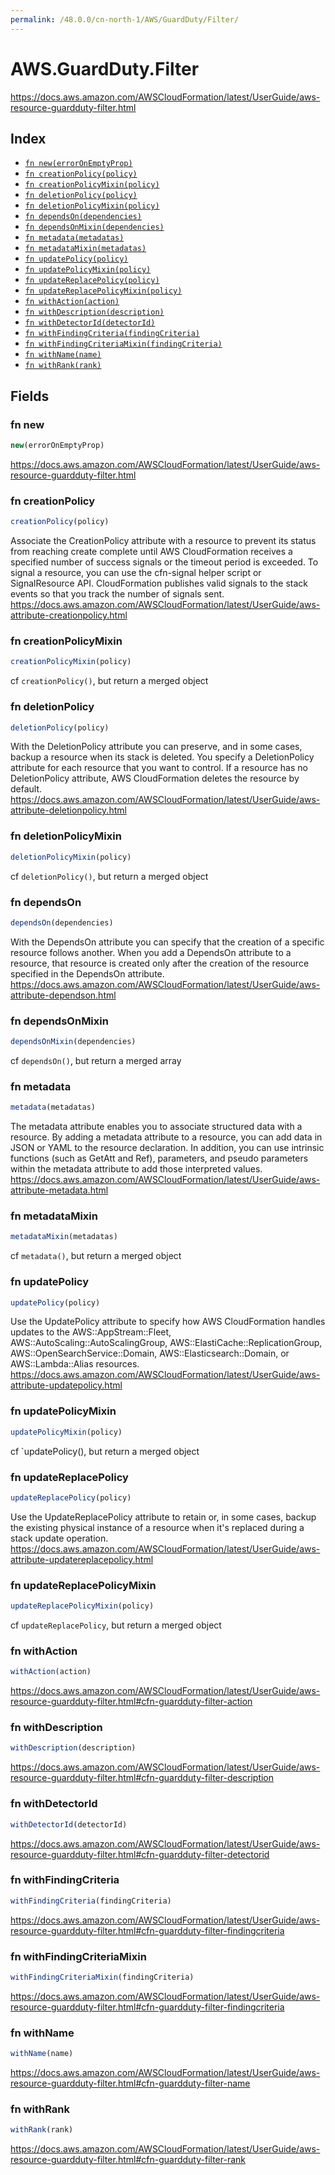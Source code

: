 ```yaml
---
permalink: /48.0.0/cn-north-1/AWS/GuardDuty/Filter/
---
```


# AWS.GuardDuty.Filter

https://docs.aws.amazon.com/AWSCloudFormation/latest/UserGuide/aws-resource-guardduty-filter.html

## Index

* [`fn new(errorOnEmptyProp)`](#fn-new)
* [`fn creationPolicy(policy)`](#fn-creationpolicy)
* [`fn creationPolicyMixin(policy)`](#fn-creationpolicymixin)
* [`fn deletionPolicy(policy)`](#fn-deletionpolicy)
* [`fn deletionPolicyMixin(policy)`](#fn-deletionpolicymixin)
* [`fn dependsOn(dependencies)`](#fn-dependson)
* [`fn dependsOnMixin(dependencies)`](#fn-dependsonmixin)
* [`fn metadata(metadatas)`](#fn-metadata)
* [`fn metadataMixin(metadatas)`](#fn-metadatamixin)
* [`fn updatePolicy(policy)`](#fn-updatepolicy)
* [`fn updatePolicyMixin(policy)`](#fn-updatepolicymixin)
* [`fn updateReplacePolicy(policy)`](#fn-updatereplacepolicy)
* [`fn updateReplacePolicyMixin(policy)`](#fn-updatereplacepolicymixin)
* [`fn withAction(action)`](#fn-withaction)
* [`fn withDescription(description)`](#fn-withdescription)
* [`fn withDetectorId(detectorId)`](#fn-withdetectorid)
* [`fn withFindingCriteria(findingCriteria)`](#fn-withfindingcriteria)
* [`fn withFindingCriteriaMixin(findingCriteria)`](#fn-withfindingcriteriamixin)
* [`fn withName(name)`](#fn-withname)
* [`fn withRank(rank)`](#fn-withrank)

## Fields

### fn new

```ts
new(errorOnEmptyProp)
```

https://docs.aws.amazon.com/AWSCloudFormation/latest/UserGuide/aws-resource-guardduty-filter.html

### fn creationPolicy

```ts
creationPolicy(policy)
```

Associate the CreationPolicy attribute with a resource to prevent its status from reaching create complete until AWS CloudFormation receives a specified number of success signals or the timeout period is exceeded. To signal a resource, you can use the cfn-signal helper script or SignalResource API. CloudFormation publishes valid signals to the stack events so that you track the number of signals sent. 
https://docs.aws.amazon.com/AWSCloudFormation/latest/UserGuide/aws-attribute-creationpolicy.html

### fn creationPolicyMixin

```ts
creationPolicyMixin(policy)
```

cf `creationPolicy()`, but return a merged object

### fn deletionPolicy

```ts
deletionPolicy(policy)
```

With the DeletionPolicy attribute you can preserve, and in some cases, backup a resource when its stack is deleted. You specify a DeletionPolicy attribute for each resource that you want to control. If a resource has no DeletionPolicy attribute, AWS CloudFormation deletes the resource by default. 
https://docs.aws.amazon.com/AWSCloudFormation/latest/UserGuide/aws-attribute-deletionpolicy.html

### fn deletionPolicyMixin

```ts
deletionPolicyMixin(policy)
```

cf `deletionPolicy()`, but return a merged object

### fn dependsOn

```ts
dependsOn(dependencies)
```

With the DependsOn attribute you can specify that the creation of a specific resource follows another. When you add a DependsOn attribute to a resource, that resource is created only after the creation of the resource specified in the DependsOn attribute. 
https://docs.aws.amazon.com/AWSCloudFormation/latest/UserGuide/aws-attribute-dependson.html

### fn dependsOnMixin

```ts
dependsOnMixin(dependencies)
```

cf `dependsOn()`, but return a merged array

### fn metadata

```ts
metadata(metadatas)
```

The metadata attribute enables you to associate structured data with a resource. By adding a metadata attribute to a resource, you can add data in JSON or YAML to the resource declaration. In addition, you can use intrinsic functions (such as GetAtt and Ref), parameters, and pseudo parameters within the metadata attribute to add those interpreted values. 
https://docs.aws.amazon.com/AWSCloudFormation/latest/UserGuide/aws-attribute-metadata.html

### fn metadataMixin

```ts
metadataMixin(metadatas)
```

cf `metadata()`, but return a merged object

### fn updatePolicy

```ts
updatePolicy(policy)
```

Use the UpdatePolicy attribute to specify how AWS CloudFormation handles updates to the AWS::AppStream::Fleet, AWS::AutoScaling::AutoScalingGroup, AWS::ElastiCache::ReplicationGroup, AWS::OpenSearchService::Domain, AWS::Elasticsearch::Domain, or AWS::Lambda::Alias resources. 
https://docs.aws.amazon.com/AWSCloudFormation/latest/UserGuide/aws-attribute-updatepolicy.html

### fn updatePolicyMixin

```ts
updatePolicyMixin(policy)
```

cf `updatePolicy(), but return a merged object

### fn updateReplacePolicy

```ts
updateReplacePolicy(policy)
```

Use the UpdateReplacePolicy attribute to retain or, in some cases, backup the existing physical instance of a resource when it's replaced during a stack update operation. 
https://docs.aws.amazon.com/AWSCloudFormation/latest/UserGuide/aws-attribute-updatereplacepolicy.html

### fn updateReplacePolicyMixin

```ts
updateReplacePolicyMixin(policy)
```

cf `updateReplacePolicy`, but return a merged object

### fn withAction

```ts
withAction(action)
```

https://docs.aws.amazon.com/AWSCloudFormation/latest/UserGuide/aws-resource-guardduty-filter.html#cfn-guardduty-filter-action

### fn withDescription

```ts
withDescription(description)
```

https://docs.aws.amazon.com/AWSCloudFormation/latest/UserGuide/aws-resource-guardduty-filter.html#cfn-guardduty-filter-description

### fn withDetectorId

```ts
withDetectorId(detectorId)
```

https://docs.aws.amazon.com/AWSCloudFormation/latest/UserGuide/aws-resource-guardduty-filter.html#cfn-guardduty-filter-detectorid

### fn withFindingCriteria

```ts
withFindingCriteria(findingCriteria)
```

https://docs.aws.amazon.com/AWSCloudFormation/latest/UserGuide/aws-resource-guardduty-filter.html#cfn-guardduty-filter-findingcriteria

### fn withFindingCriteriaMixin

```ts
withFindingCriteriaMixin(findingCriteria)
```

https://docs.aws.amazon.com/AWSCloudFormation/latest/UserGuide/aws-resource-guardduty-filter.html#cfn-guardduty-filter-findingcriteria

### fn withName

```ts
withName(name)
```

https://docs.aws.amazon.com/AWSCloudFormation/latest/UserGuide/aws-resource-guardduty-filter.html#cfn-guardduty-filter-name

### fn withRank

```ts
withRank(rank)
```

https://docs.aws.amazon.com/AWSCloudFormation/latest/UserGuide/aws-resource-guardduty-filter.html#cfn-guardduty-filter-rank